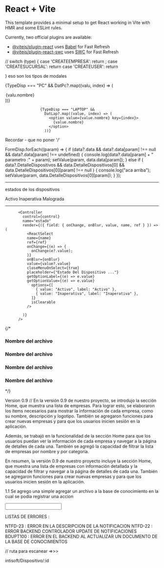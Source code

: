# React + Vite

This template provides a minimal setup to get React working in Vite with HMR and some ESLint rules.

Currently, two official plugins are available:

- [@vitejs/plugin-react](https://github.com/vitejs/vite-plugin-react/blob/main/packages/plugin-react/README.md) uses [Babel](https://babeljs.io/) for Fast Refresh
- [@vitejs/plugin-react-swc](https://github.com/vitejs/vite-plugin-react-swc) uses [SWC](https://swc.rs/) for Fast Refresh

//
switch (type) {
case 'CREATEEMPRESA':
return <FormCreate handle={funct}/>;
case 'CREATESUCURSAL':
return <FormCSucursal handle={funct} />
case 'CREATEUSER':
return <FormCUser>

}
eso son los tipos de modales

{TypeDisp === "PC" &&
DatPc?.map((valu, index) => (

<option value={valu.nombre} key={index}>
{valu.nombre}
</option>
))}

                    {TypeDisp === "LAPTOP" &&
                      DatLap?.map((value, index) => (
                        <option value={value.nombre} key={index}>
                          {value.nombre}
                        </option>
                      ))}

Recordar - que no poner '/'

FormDisp.forEach((param) => {
if (data?.data && data?.data[param] !== null && data?.data[param] !== undefined) {
console.log(data?.data[param] + " parametro :" + param);
setValue(param, data.data[param]);
} else if (
data?.DetalleDispositivos &&
data.DetalleDispositivos[0] &&
data.DetalleDispositivos[0][param] !== null
) {
console.log("aca arriba");
setValue(param, data.DetalleDispositivos[0][param]);
}
});

---

estados de los dispositivos

Activo
Inaperativa
Malograda

---

          <Controller
            control={control}
            name="estado"
            render={({ field: { onChange, onBlur, value, name, ref } }) => (
              <ReactSelect
              name={name}
              ref={ref}
              onChange={(e) => {
                onChange(e?.value);
              }}
              onBlur={onBlur}
              value={value?.value}
              closeMenuOnSelect={true}
              placeholder={"Estado Del Dispositivo ..."}
              getOptionLabel={(e) => e.value}
              getOptionValue={(e) => e.value}
                options={[
                  { value: "Activo", label: "Activo" },
                  { value: "Inaperativa", label: "Inaperativa" },
                ]}
                isClearable
              />

            )}
          />

 {/* <div className="f  flex justify-between items-center bg-black/40 text-white py-2 rounded-md px-2">
            <div className="flex items-center gap-2">
              <IconFileDescription size={36} /> <h3>Nombre del archivo</h3>
            </div>
            <IconX />
          </div>
          <div className="f  flex justify-between items-center bg-black/40 dark:text-white py-2 rounded-md px-2">
            <div className="flex items-center gap-2">
              <IconPhoto size={36} /> <h3>Nombre del archivo</h3>
            </div>
            <IconX />
          </div>
          <div className="f  flex justify-between items-center bg-black/40 dark:text-white py-2 rounded-md px-2">
            <div className="flex items-center gap-2">
              <IconPhoto size={36} /> <h3>Nombre del archivo</h3>
            </div>
            <IconX />
          </div>
          <div className="f  flex justify-between items-center bg-black/40 dark:text-white py-2 rounded-md px-2">
            <div className="flex items-center gap-2">
              <IconPhoto size={36} /> <h3>Nombre del archivo</h3>
            </div>
            <IconX />
          </div> */}


Version
0.9 //
En la versión 0.9 de nuestro proyecto, se introdujo la sección Home, que muestra una lista de empresas. Para lograr esto, se elaboraron los items necesarios para mostrar la información de cada empresa, como su nombre, descripción y logotipo. También se agregaron funciones para crear nuevas empresas y para que los usuarios inicien sesión en la aplicación.

Además, se trabajó en la funcionalidad de la sección Home para que los usuarios puedan ver la información de cada empresa y navegar a la página de detalles de cada una. También se agregó la capacidad de filtrar la lista de empresas por nombre y por categoría.

En resumen, la versión 0.9 de nuestro proyecto incluye la sección Home, que muestra una lista de empresas con información detallada y la capacidad de filtrar y navegar a la página de detalles de cada una. También se agregaron funciones para crear nuevas empresas y para que los usuarios inicien sesión en la aplicación.


1.1
Se agrego una simple agregar un archivo a la base de conocimiento en la cual se podia registrar una accion 



<input class="border-slate-200 placeholder-slate-400 contrast-more:border-slate-400 contrast-more:placeholder-slate-500"/>


LISTAS DE ERRORES : 



NTFD-23 : ERROR EN LA DESCRIPCION DE LA NOTIFICACION
NTFD-22 : ERROR BACKEND CONTROLADOR UPDATE DE NOTIFICACIONES 
BDUPT100 : ERROR EN EL BACKEND AL ACTUALIZAR UN DOCUMENTO DE LA BASE DE CONOCIMIENTOS

// ruta para escanear  =>>>

intisoft/Dispositivo/:id